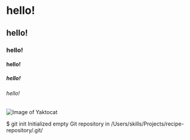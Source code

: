 # hello!
## hello!
### hello!
#### hello!
##### hello!
###### hello!

![Image of Yaktocat](https://octodex.github.com/images/yaktocat.png)

$ git init
Initialized empty Git repository in /Users/skills/Projects/recipe-repository/.git/
